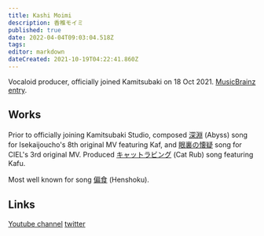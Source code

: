 ```yaml
---
title: Kashi Moimi
description: 香椎モイミ
published: true
date: 2022-04-04T09:03:04.518Z
tags: 
editor: markdown
dateCreated: 2021-10-19T04:22:41.860Z
---
```


Vocaloid producer, officially joined Kamitsubaki on 18 Oct 2021. [MusicBrainz entry](https://musicbrainz.org/artist/1cbbf199-8d02-4e9a-821c-ba902efd37a8).

## Works
Prior to officially joining Kamitsubaki Studio, composed [深淵](https://youtu.be/9dK3lA-GEc0) (Abyss) song for Isekaijoucho's 8th original MV featuring Kaf, and [眼裏の懐疑](https://youtu.be/eDLFNttpXgU) song for CIEL's 3rd original MV. Produced [キャットラビング](https://youtu.be/7gwvBrlUiww) (Cat Rub) song featuring Kafu.

Most well known for song [偏食](https://youtu.be/1PVzKoQI3TU) (Henshoku).

## Links
[Youtube channel](https://www.youtube.com/channel/UC9_8AXpxjjNl62HPhF5IAyg)
[twitter](https://twitter.com/moi__moimi)